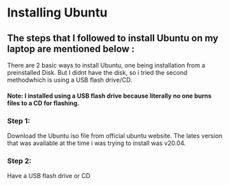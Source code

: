 # Installing Ubuntu
## The steps that I followed to install Ubuntu on my laptop are mentioned below :

There are 2 basic ways to install Ubuntu, one being installation from a preinstalled Disk. But I didnt have the disk, so i tried the second methodwhich is using a USB flash drive/CD.

#### Note: I installed using a USB flash drive because literally no one burns files to a CD for flashing.

### Step 1: 
Download the Ubuntu iso file from official ubuntu website. The lates version that was available at the time i was trying to install was v20.04.
### Step 2:
Have a USB flash drive or CD

